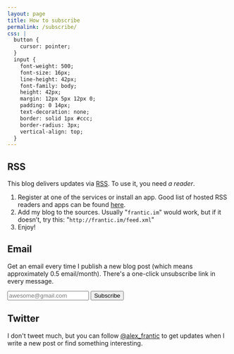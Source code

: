 ```yaml
---
layout: page
title: How to subscribe
permalink: /subscribe/
css: |
  button {
    cursor: pointer;
  }
  input {
    font-weight: 500;
    font-size: 16px;
    line-height: 42px;
    font-family: body;
    height: 42px;
    margin: 12px 5px 12px 0;
    padding: 0 14px;
    text-decoration: none;
    border: solid 1px #ccc;
    border-radius: 3px;
    vertical-align: top;
  }
---
```


## RSS

This blog delivers updates via [RSS](https://en.wikipedia.org/wiki/RSS). To use it, you need _a reader_.

1. Register at one of the services or install an app. Good list of hosted RSS readers and apps can be found [here](https://zapier.com/blog/best-rss-feed-reader-apps/).
2. Add my blog to the sources. Usually "`frantic.im`" would work, but if it doesn’t, try this: "`http://frantic.im/feed.xml`"
3. Enjoy!

## Email

Get an email every time I publish a new blog post (which means approximately 0.5 email/month). There's a one-click unsubscribe link in every message.

<form action="//frantic.us15.list-manage.com/subscribe/post?u=bab4478ea2c80e4f7cbf17e59&amp;id=4ec0164f8e" method="post" id="mc-embedded-subscribe-form" name="mc-embedded-subscribe-form" class="validate" target="_blank" novalidate>
  <input type="email" value="" name="EMAIL" class="email" id="mce-EMAIL" placeholder="awesome@gmail.com" required>
  <div style="position: absolute; left: -5000px;" aria-hidden="true"><input type="text" name="b_bab4478ea2c80e4f7cbf17e59_4ec0164f8e" tabindex="-1" value=""></div>
  <input type="submit"  value="Subscribe" name="subscribe" id="mc-embedded-subscribe" class="button">
</form>

## Twitter

I don't tweet much, but you can follow [@alex_frantic](https://twitter.com/alex_frantic) to get updates when I write a new post or find something interesting.
